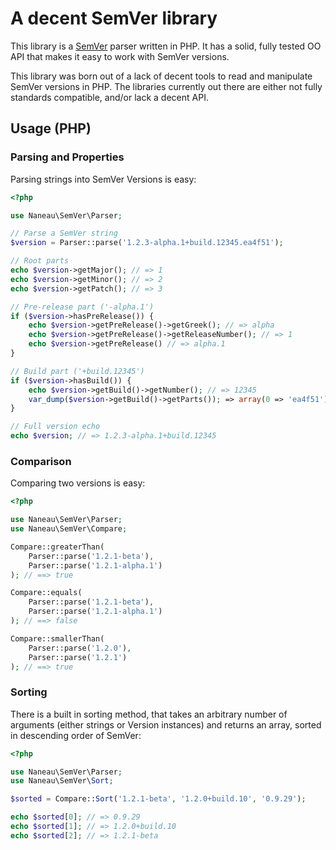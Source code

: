 # A decent SemVer library

This library is a [SemVer](http://semver.org) parser written in PHP. It has a
solid, fully tested OO API that makes it easy to work with SemVer versions.

This library was born out of a lack of decent tools to read and manipulate
SemVer versions in PHP. The libraries currently out there are either not fully
standards compatible, and/or lack a decent API.

## Usage (PHP)

### Parsing and Properties

Parsing strings into SemVer Versions is easy:

```php
<?php

use Naneau\SemVer\Parser;

// Parse a SemVer string
$version = Parser::parse('1.2.3-alpha.1+build.12345.ea4f51');

// Root parts
echo $version->getMajor(); // => 1
echo $version->getMinor(); // => 2
echo $version->getPatch(); // => 3

// Pre-release part ('-alpha.1')
if ($version->hasPreRelease()) {
    echo $version->getPreRelease()->getGreek(); // => alpha
    echo $version->getPreRelease()->getReleaseNumber(); // => 1
    echo $version->getPreRelease() // => alpha.1
}

// Build part ('+build.12345')
if ($version->hasBuild()) {
    echo $version->getBuild()->getNumber(); // => 12345
    var_dump($version->getBuild()->getParts()); => array(0 => 'ea4f51');
}

// Full version echo
echo $version; // => 1.2.3-alpha.1+build.12345
```

### Comparison

Comparing two versions is easy:

```php
<?php

use Naneau\SemVer\Parser;
use Naneau\SemVer\Compare;

Compare::greaterThan(
    Parser::parse('1.2.1-beta'),
    Parser::parse('1.2.1-alpha.1')
); // ==> true

Compare::equals(
    Parser::parse('1.2.1-beta'),
    Parser::parse('1.2.1-alpha.1')
); // ==> false

Compare::smallerThan(
    Parser::parse('1.2.0'),
    Parser::parse('1.2.1')
); // ==> true
```

### Sorting

There is a built in sorting method, that takes an arbitrary number of arguments
(either strings or Version instances) and returns an array, sorted in
descending order of SemVer:

```php
<?php

use Naneau\SemVer\Parser;
use Naneau\SemVer\Sort;

$sorted = Compare::Sort('1.2.1-beta', '1.2.0+build.10', '0.9.29');

echo $sorted[0]; // => 0.9.29
echo $sorted[1]; // => 1.2.0+build.10
echo $sorted[2]; // => 1.2.1-beta
```
